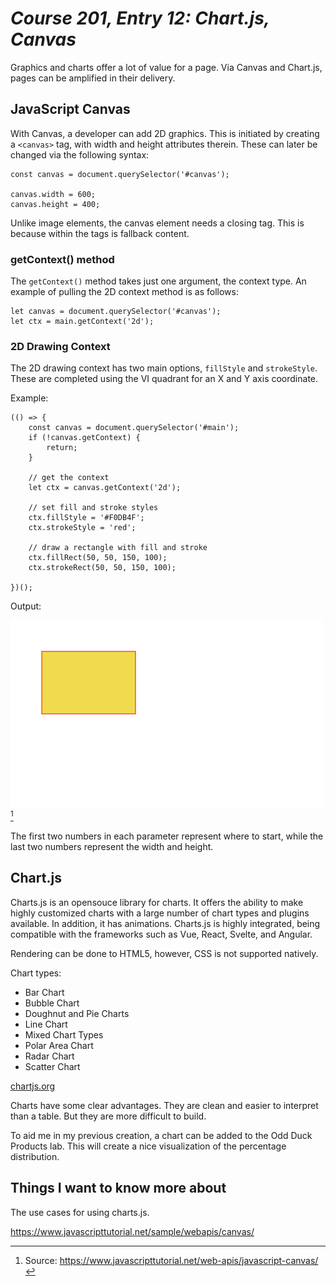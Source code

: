 # *Course 201, Entry 12:  Chart.js, Canvas*

Graphics and charts offer a lot of value for a page. Via Canvas and Chart.js, pages can be amplified in their delivery. 

## JavaScript Canvas

With Canvas, a developer can add 2D graphics. This is initiated by creating a `<canvas>` tag, with width and height attributes therein. These can later be changed via the following syntax:

```
const canvas = document.querySelector('#canvas');

canvas.width = 600;
canvas.height = 400;
```

Unlike image elements, the canvas element needs a closing tag. This is because within the tags is fallback content.

### getContext() method

The `getContext()` method takes just one argument, the context type. An example of pulling the 2D context method is as follows:

```
let canvas = document.querySelector('#canvas');
let ctx = main.getContext('2d');
```

### 2D Drawing Context 

The 2D drawing context has two main options, `fillStyle` and `strokeStyle`. These are completed using the VI quadrant for an X and Y axis coordinate.

Example: 

```
(() => {
    const canvas = document.querySelector('#main');
    if (!canvas.getContext) {
        return;
    }

    // get the context
    let ctx = canvas.getContext('2d');

    // set fill and stroke styles
    ctx.fillStyle = '#F0DB4F';
    ctx.strokeStyle = 'red';

    // draw a rectangle with fill and stroke
    ctx.fillRect(50, 50, 150, 100);
    ctx.strokeRect(50, 50, 150, 100);

})();
```
Output: 

![2D Canvas Draw example](/canvasdraw.png)[^1]

The first two numbers in each parameter represent where to start, while the last two numbers represent the width and height.

## Chart.js

Charts.js is an opensouce library for charts. It offers the ability to make highly customized charts with a large number of chart types and plugins available. In addition, it has animations. Charts.js is highly integrated, being compatible with the frameworks such as  Vue, React, Svelte, and Angular.

Rendering can be done to HTML5, however, CSS is not supported natively.


Chart types:

+ Bar Chart
+ Bubble Chart
+ Doughnut and Pie Charts
+ Line Chart
+ Mixed Chart Types
+ Polar Area Chart
+ Radar Chart
+ Scatter Chart

[chartjs.org](https://www.chartjs.org/docs/latest/)

Charts have some clear advantages. They are clean and easier to interpret than a table. But they are more difficult to build.

To aid me in my previous creation, a chart can be added to the Odd Duck Products lab. This will create a nice visualization of the percentage distribution.

## Things I want to know more about

The use cases for using charts.js.


[^1]: Source: https://www.javascripttutorial.net/web-apis/javascript-canvas/

https://www.javascripttutorial.net/sample/webapis/canvas/